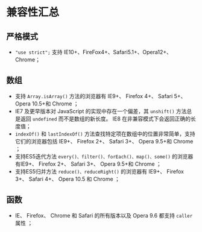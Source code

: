 # 兼容性汇总

## 严格模式 <a id="use-strict"></a>

* `"use strict";` 支持 IE10+、FireFox4+、Safari5.1+、Opera12+、Chrome； 

## 数组 <a id="array"></a>

* 支持 `Array.isArray()` 方法的浏览器有 IE9+、 Firefox 4+、 Safari 5+、 Opera 10.5+和 Chrome ；
* IE7 及更早版本对 JavaScript 的实现中存在一个偏差，其 `unshift()` 方法总是返回 `undefined` 而不是数组的新长度。 IE8 在非兼容模式下会返回正确的长度值；
* `indexOf()` 和 `lastIndexOf()` 方法查找特定项在数组中的位置非常简单，支持它们的浏览器包括 IE9+、 Firefox 2+、 Safari 3+、 Opera 9.5+和 Chrome ； 
* 支持ES5迭代方法 `every()、filter()、forEach()、map()、some()` 的浏览器有IE9+、 Firefox 2+、 Safari 3+、 Opera 9.5+和 Chrome ； 
* 支持ES5归并方法 `reduce()、reduceRight()` 的浏览器有 IE9+、 Firefox 3+、 Safari 4+、 Opera 10.5 和 Chrome ；

## 函数 <a id="function"></a>

* IE、 Firefox、 Chrome 和 Safari 的所有版本以及 Opera 9.6 都支持 `caller` 属性 ； 
  

